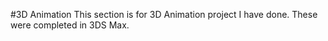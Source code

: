 #3D Animation
This section is for 3D Animation project I have done. These were completed in 3DS Max.
